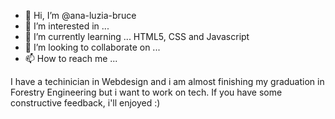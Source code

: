 - 👋 Hi, I’m @ana-luzia-bruce
- 👀 I’m interested in ... 
- 🌱 I’m currently learning ... HTML5, CSS and Javascript
- 💞️ I’m looking to collaborate on ...
- 📫 How to reach me ...

I have a techinician in Webdesign and i am almost finishing my graduation in Forestry Engineering but i want to work on tech.
If you have some constructive feedback, i'll enjoyed :)
